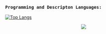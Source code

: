 ### `Programming and Descripton Languages:`

[![Top Langs](https://github-readme-stats.vercel.app/api/top-langs/?username=FelipeWcosta&layout=compact)](https://github.com/anuraghazra/github-readme-stats)


<p align="center">   <img alingn="center" src="https://profile-counter.glitch.me/FelipeWcosta/count.svg" /></p>

